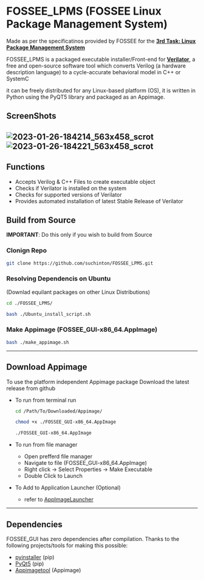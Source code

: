 # FOSSEE_LPMS (FOSSEE Linux Package Management System)

Made as per the specificatinos provided by FOSSEE for the **[3rd Task: Linux Package Management System](https://fossee.in/semester-internship/2023)**

FOSSEE_LPMS is a packaged executable installer/Front-end for **[Verilator](https://verilator.org/guide/latest/overview.html)**, a free and open-source software tool which converts Verilog (a hardware description language) to a cycle-accurate behavioral model in C++ or SystemC

it can be freely distributed for any Linux-based platform (OS), it is written in Python using the PyQT5 library and packaged as an Appimage.

## ScreenShots
![2023-01-26-184214_563x458_scrot](https://user-images.githubusercontent.com/75079303/214845665-3f921d26-6f24-4566-a4cc-a98833958ce5.png) ![2023-01-26-184221_563x458_scrot](https://user-images.githubusercontent.com/75079303/214845682-0704f3e7-5ef7-4668-b313-44971b83e5f0.png)
---
## Functions
- Accepts Verilog & C++ Files to create executable object
- Checks if Verilator is installed on the system 
- Checks for supported versions of Verilator
- Provides automated installation of latest Stable Release of Verilator

## Build from Source

**IMPORTANT**: Do this only if you wish to build from Source

### Clonign Repo

```bash
git clone https://github.com/suchinton/FOSSEE_LPMS.git
```

### Resolving Dependencis on Ubuntu 

(Downlad equilant packages on other Linux Distributions)

```bash
cd ./FOSSEE_LPMS/

bash ./Ubuntu_install_script.sh
```

### Make Appimage (FOSSEE_GUI-x86_64.AppImage)

```bash
bash ./make_appimage.sh
```
---

## Download Appimage

To use the platform independent Appimage package
Download the latest release from github

- To run from terminal run 
  ```bash
  cd /Path/To/Downloaded/Appimage/
  
  chmod +x ./FOSSEE_GUI-x86_64.AppImage
  
  ./FOSSEE_GUI-x86_64.AppImage
  ```
- To run from file manager
  - Open prefferd file manager
  - Navigate to file (FOSSEE_GUI-x86_64.AppImage)
  - Right click -> Select Properties -> Make Executable
  - Double Click to Launch
   
- To Add to Application Launcher (Optional)
  - refer to [AppImageLauncher](https://github.com/TheAssassin/AppImageLauncher)
 
---

## Dependencies

FOSSEE_GUI has zero dependencies after compilation. Thanks to the following projects/tools for making this possible:

- [pyinstaller](https://pyinstaller.org/en/stable/installation.html) (pip)
- [PyQt5](https://pypi.org/project/PyQt5/) (pip)
- [Appimagetool](https://appimage.github.io/appimagetool/) (Appimage)
